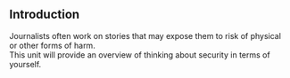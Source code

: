 ## Introduction
Journalists often work on stories that may expose them to risk of physical or other forms of harm.
<br>
This unit will provide an overview of thinking about security in terms of yourself. 